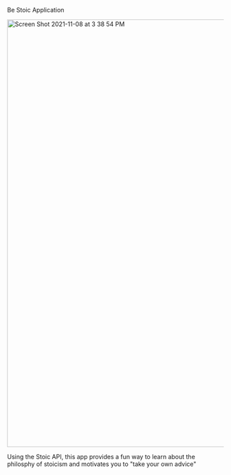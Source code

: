 Be Stoic Application


<img width="995" alt="Screen Shot 2021-11-08 at 3 38 54 PM" src="https://user-images.githubusercontent.com/71291128/140814723-f9e1d5b2-af53-440a-9c63-094050962f3c.png">


Using the Stoic API, this app provides a fun way to learn about the philosphy of stoicism and motivates you to "take your own advice"

